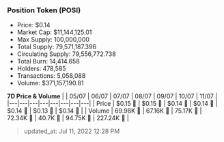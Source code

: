 
  ### Position Token (POSI)
  - Price: $0.14
  - Market Cap: $11,144,125.01
  - Max Supply: 100,000,000
  - Total Supply: 79,571,187.396
  - Circulating Supply: 79,556,772.738
  - Total Burn: 14,414.658
  - Holders: 478,585
  - Transactions: 5,058,088
  - Volume: $371,157,190.81

  **7D Price & Volume**
  | | 05&#x2F;07 | 06&#x2F;07 | 07&#x2F;07 | 08&#x2F;07 | 09&#x2F;07 | 10&#x2F;07 | 11&#x2F;07 |
  |---|---|---|---|---|---|---|---|
  | Price | $0.15 🔻 | $0.15 🚀 | $0.14 🔻 | $0.14 🔻 | $0.14 🔻 | $0.13 🔻 | $0.14 🚀 |
  | Volume | 69.98K 🔻 | 67.16K 🔻 | 75.17K 🚀 | 72.34K 🔻 | 40.7K 🔻 | 94.75K 🚀 | 227.24K 🚀 |

  > updated_at: Jul 11, 2022 12:28 PM
